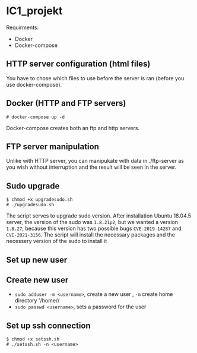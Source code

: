 # IC1_projekt
Requirments:
* Docker
* Docker-compose

HTTP server configuration (html files)
---------------
You have to chose which files to use before the server is ran (before you use docker-compose).

Docker (HTTP and FTP servers)
---------------
```
# docker-compose up -d
```
Docker-compose creates both an ftp and http servers.

FTP server manipulation
---------------
Unlike with HTTP server, you can manipukate with data in ./ftp-server as you wish without interruption
and the result will be seen in the server.

Sudo upgrade
---------------
```
$ chmod +x upgradesudo.sh
# ./upgradesudo.sh
``` 
The script serves to upgrade sudo version. After installation Ubuntu 18.04.5 server, the version of the
sudo was `1.8.21p2`, but we wanted a version `1.8.27`, because this version has two possible bugs
`CVE-2019-14287` and `CVE-2021-3156`.
The script will install the necessary packages and the necessery version of the sudo to install it

Set up new user
---------------
## Create new user
- `sudo adduser -m <username>`, create a new user <username>, `-m` create home directory '/home/<username>/
- `sudo passwd <username>`, sets a password for the user <username>

## Set up ssh connection
```
$ chmod +x setssh.sh
# ./setssh.sh -n <username>
```

